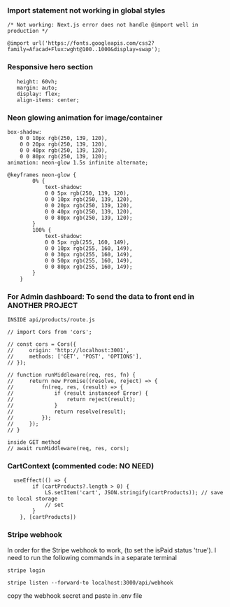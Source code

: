 ### Import statement not working in global styles
````
/* Not working: Next.js error does not handle @import well in production */

@import url('https://fonts.googleapis.com/css2?family=Afacad+Flux:wght@100..1000&display=swap');
````

### Responsive hero section
 ````
    height: 60vh;
    margin: auto;
    display: flex;
    align-items: center;
 ````


### Neon glowing animation for image/container
````
box-shadow: 
    0 0 10px rgb(250, 139, 120), 
    0 0 20px rgb(250, 139, 120), 
    0 0 40px rgb(250, 139, 120), 
    0 0 80px rgb(250, 139, 120);
animation: neon-glow 1.5s infinite alternate;

@keyframes neon-glow {
        0% {
            text-shadow: 
            0 0 5px rgb(250, 139, 120),
            0 0 10px rgb(250, 139, 120),
            0 0 20px rgb(250, 139, 120),
            0 0 40px rgb(250, 139, 120),
            0 0 80px rgb(250, 139, 120);
        }
        100% {
            text-shadow: 
            0 0 5px rgb(255, 160, 149),
            0 0 10px rgb(255, 160, 149),
            0 0 30px rgb(255, 160, 149),
            0 0 50px rgb(255, 160, 149),
            0 0 80px rgb(255, 160, 149);
        }
    }
````

### For Admin dashboard: To send the data to front end in ANOTHER PROJECT 
````
INSIDE api/products/route.js

// import Cors from 'cors';

// const cors = Cors({
//     origin: 'http://localhost:3001',
//     methods: ['GET', 'POST', 'OPTIONS'],
// });

// function runMiddleware(req, res, fn) {
//     return new Promise((resolve, reject) => {
//         fn(req, res, (result) => {
//             if (result instanceof Error) {
//                 return reject(result);
//             }
//             return resolve(result);
//         });
//     });
// }

inside GET method
// await runMiddleware(req, res, cors);

````


### CartContext (commented code: NO NEED)

````
  useEffect(() => {
        if (cartProducts?.length > 0) {
            LS.setItem('cart', JSON.stringify(cartProducts)); // save to local storage
            // set
        }
    }, [cartProducts])
````


### Stripe webhook

In order for the Stripe webhook to work, (to set the isPaid status 'true'). 
I need to run the following commands in a separate terminal

````
stripe login

stripe listen --forward-to localhost:3000/api/webhook

````
copy the webhook secret and paste in .env file